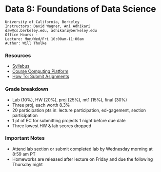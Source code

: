 # Data 8: Foundations of Data Science

    University of California, Berkeley
    Instructors: David Wagner, Ani Adhikari
    daw@cs.berkeley.edu, adhikari@berkeley.edu
    Office Hours: -
    Lecture: Mon/Wed/Fri 10:00am-11:00am
    Author: Will Tholke

### Resources

- [Syllabus](http://data8.org/fa21/policies.html)
- [Course Computing Platform](http://data8.datahub.berkeley.edu/)
- [How To: Submit Asignments](https://drive.google.com/file/d/1mleabaG3jwCzatQPGS82w7Hlvo6A05Jm/view)


### Grade breakdown

- Lab (10%), HW (20%), proj (25%), mt1 (15%), final (30%)
- Three proj, each worth 8.3%
- 20 participation pts in: lecture participation, ed-gagement, section participation
- 1 pt of EC for submitting projects 1 night before due date
- Three lowest HW & lab scores dropped

### Important Notes

- Attend lab section or submit completed lab by Wednesday morning at 8:59 am PT
- Homeworks are released after lecture on Friday and due the following Thursday night

